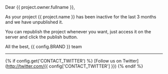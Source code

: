 Dear {{ project.owner.fullname }},

As your project {{ project.name }} has been inactive for the last 3 months and we have unpublished it.

You can republish the project whenever you want, just access it on the server and click the publish button.

All the best,
{{ config.BRAND }} team

***
{% if config.get('CONTACT_TWITTER') %}
[Follow us on Twitter](http://twitter.com/{{ config['CONTACT_TWITTER'] }})
{% endif %}